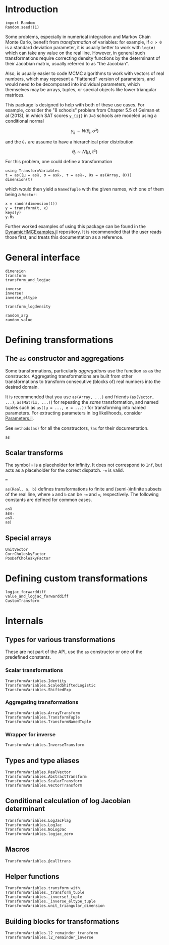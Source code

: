 # Introduction

```@setup ex1
import Random
Random.seed!(1)
```

Some problems, especially in numerical integration and Markov Chain Monte Carlo, benefit from *transformation* of variables: for example, if ``σ > 0`` is a standard deviation parameter, it is usually better to work with `log(σ)` which can take any value on the real line. However, in general such transformations require correcting density functions by the determinant of their Jacobian matrix, usually referred to as "the Jacobian".

Also, is usually easier to code MCMC algorithms to work with vectors of real numbers, which may represent a "flattened" version of parameters, and would need to be decomposed into individual parameters, which themselves may be arrays, tuples, or special objects like lower triangular matrices.

This package is designed to help with both of these use cases. For example, consider the "8 schools" problem from Chapter 5.5 of Gelman et al (2013), in which SAT scores ``y_{ij}`` in ``J=8`` schools are modeled using a conditional normal

```math
y_{ij} ∼ N(θⱼ, σ²)
```
and the ``θⱼ`` are assume to have a hierarchical prior distribution

```math
θⱼ ∼ N(μ, τ²)
```

For this problem, one could define a transformation

```@example ex1
using TransformVariables
t = as((μ = asℝ, σ = asℝ₊, τ = asℝ₊, θs = as(Array, 8)))
dimension(t)
```

which would then yield a `NamedTuple` with the given names, with one of them being a `Vector`:

```@repl ex1
x = randn(dimension(t))
y = transform(t, x)
keys(y)
y.θs
```

Further worked examples of using this package can be found in the [DynamicHMCExamples.jl](https://github.com/tpapp/DynamicHMCExamples.jl/) repository. It is recommended that the user reads those first, and treats this documentation as a reference.

# General interface

```@docs
dimension
transform
transform_and_logjac
```

```@docs
inverse
inverse!
inverse_eltype
```

```@docs
transform_logdensity
```

```@docs
random_arg
random_value
```

# Defining transformations

## The `as` constructor and aggregations

Some transformations, particularly *aggregations* use the function `as` as the constructor. Aggregating transformations are built from other transformations to transform consecutive (blocks of) real numbers into the desired domain.

It is recommended that you use `as(Array, ...)` and friends (`as(Vector, ...)`, `as(Matrix, ...)`) for repeating the *same* transformation, and named tuples such as `as((μ = ..., σ = ...))` for transforming into named parameters. For extracting parameters in log likelihoods, consider [Parameters.jl](https://github.com/mauro3/Parameters.jl).

See `methods(as)` for all the constructors, `?as` for their documentation.

```@docs
as
```

## Scalar transforms

The symbol `∞` is a placeholder for infinity. It does not correspond to `Inf`, but acts as a placeholder for the correct dispatch. `-∞` is valid.

```@docs
∞
```

`as(Real, a, b)` defines transformations to finite and (semi-)infinite subsets of the real line, where `a` and `b` can be `-∞` and `∞`, respectively. The following constants are defined for common cases.

```@docs
asℝ
asℝ₊
asℝ₋
as𝕀
```

## Special arrays

```@docs
UnitVector
CorrCholeskyFactor
PosDefCholeskyFactor
```

# Defining custom transformations

```@docs
logjac_forwarddiff
value_and_logjac_forwarddiff
CustomTransform
```

# Internals

## Types for various transformations

These are not part of the API, use the `as` constructor or one of the predefined constants.

### Scalar transformations

```@docs
TransformVariables.Identity
TransformVariables.ScaledShiftedLogistic
TransformVariables.ShiftedExp
```

### Aggregating transformations

```@docs
TransformVariables.ArrayTransform
TransformVariables.TransformTuple
TransformVariables.TransformNamedTuple
```

### Wrapper for inverse

```@docs
TransformVariables.InverseTransform
```

## Types and type aliases

```@docs
TransformVariables.RealVector
TransformVariables.AbstractTransform
TransformVariables.ScalarTransform
TransformVariables.VectorTransform
```

## Conditional calculation of log Jacobian determinant

```@docs
TransformVariables.LogJacFlag
TransformVariables.LogJac
TransformVariables.NoLogJac
TransformVariables.logjac_zero
```

## Macros

```@docs
TransformVariables.@calltrans
```

## Helper functions

```@docs
TransformVariables.transform_with
TransformVariables._transform_tuple
TransformVariables._inverse!_tuple
TransformVariables._inverse_eltype_tuple
TransformVariables.unit_triangular_dimension
```

## Building blocks for transformations

```@docs
TransformVariables.l2_remainder_transform
TransformVariables.l2_remainder_inverse
```
